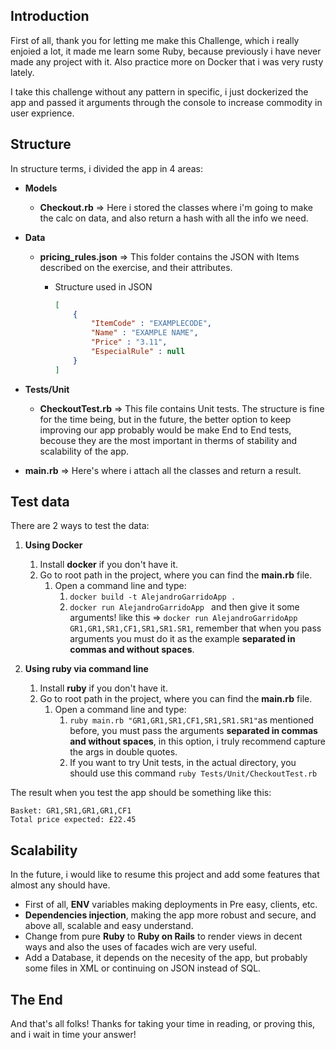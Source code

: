 ## Introduction

First of all, thank you for letting me make this Challenge, which i really enjoied a lot, it made me learn some Ruby, because previously i have never made any project with it. Also practice more on Docker that i was very rusty lately.

I take this challenge without any pattern in specific, i just dockerized the app and passed it arguments through the console to increase commodity in user exprience.

## Structure

In structure terms, i divided the app in 4 areas:
- **Models**
    - **Checkout.rb** => Here i stored the classes where i'm going to make the calc on data, and also return a hash with all the info we need.
- **Data**
    - **pricing_rules.json** => This folder contains the JSON with Items described on the exercise, and their attributes.

        - Structure used in JSON
            ```json
            [
                {
                    "ItemCode" : "EXAMPLECODE",
                    "Name" : "EXAMPLE NAME",
                    "Price" : "3.11",
                    "EspecialRule" : null
                }
            ]
            ```
- **Tests/Unit**
    - **CheckoutTest.rb** => This file contains Unit tests. The structure is fine for the time being, but in the future, the better option to keep improving our app probably would be make End to End tests, becouse they are the most important in therms of stability and scalability of the app.

- **main.rb** => Here's where i attach all the classes and return a result.

## Test data

There are 2 ways to test the data:
 1. **Using Docker**
    1. Install **docker** if you don't have it.
    2. Go to root path in the project, where you can find the **main.rb** file.
        1. Open a command line and type: 
            1. `docker build -t AlejandroGarridoApp .`
            2. `docker run AlejandroGarridoApp ` and then give it some arguments! like this => `docker run AlejandroGarridoApp GR1,GR1,SR1,CF1,SR1,SR1.SR1`, remember that when you pass arguments you must do it as the example **separated in commas and without spaces**.

2. **Using ruby via command line**
    1. Install **ruby** if you don't have it.
    2. Go to root path in the project, where you can find the **main.rb** file.
        1. Open a command line and type:
            1. `ruby main.rb "GR1,GR1,SR1,CF1,SR1,SR1.SR1"`as mentioned before, you must pass the arguments **separated in commas and without spaces**, in this option, i truly recommend capture the args in double quotes.
            2. If you want to try Unit tests, in the actual directory, you should use this command `ruby Tests/Unit/CheckoutTest.rb`


The result when you test the app should be something like this:
```
Basket: GR1,SR1,GR1,GR1,CF1
Total price expected: £22.45
```

## Scalability

In the future, i would like to resume this project and add some features that almost any should have. 
- First of all, **ENV** variables making deployments in Pre easy, clients, etc.
- **Dependencies injection**, making the app more robust and secure, and above all, scalable and easy understand.
- Change from pure **Ruby** to **Ruby on Rails** to render views in decent ways and also the uses of facades wich are very useful.
- Add a Database, it depends on the necesity of the app, but probably some files in XML or continuing on JSON instead of SQL.

## The End
And that's all folks! Thanks for taking your time in reading, or proving this, and i wait in time your answer!
